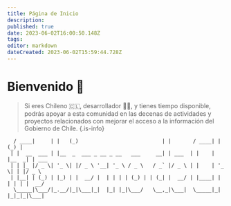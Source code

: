 ```yaml
---
title: Página de Inicio
description: 
published: true
date: 2023-06-02T16:00:50.148Z
tags: 
editor: markdown
dateCreated: 2023-06-02T15:59:44.728Z
---
```


# Bienvenido 👋

> Si eres Chileno 🇨🇱, desarrollador 👨‍💻, y tienes tiempo disponible, podrás apoyar a esta comunidad en las decenas de actividades y proyectos relacionados con mejorar el acceso a la información del Gobierno de Chile. 
{.is-info}


```
  / ____|     | |   (_)                           | |       / ____| |   (_) |     
 | |  __  ___ | |__  _  ___ _ __ _ __   ___     __| | ___  | |    | |__  _| | ___ 
 | | |_ |/ _ \| '_ \| |/ _ \ '__| '_ \ / _ \   / _` |/ _ \ | |    | '_ \| | |/ _ \
 | |__| | (_) | |_) | |  __/ |  | | | | (_) | | (_| |  __/ | |____| | | | | |  __/
  \_____|\___/|_.__/|_|\___|_|  |_| |_|\___/   \__,_|\___|  \_____|_| |_|_|_|\___|
                                                                                  
```

